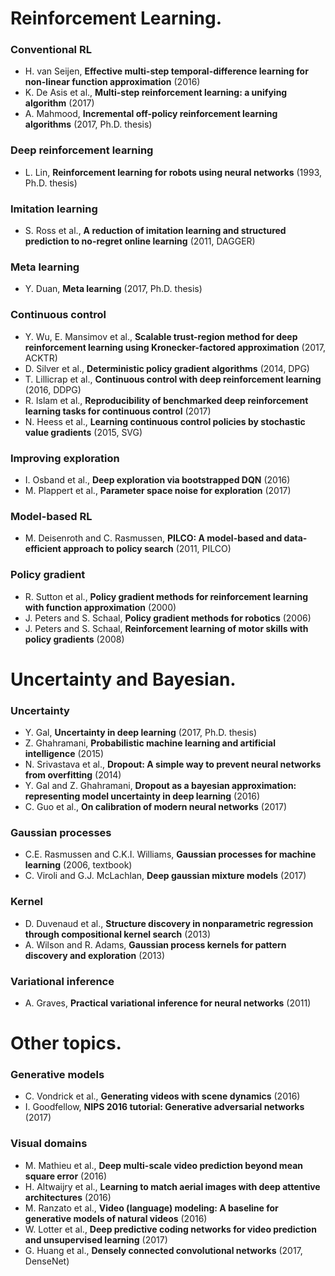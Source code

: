 # Reinforcement Learning.

### Conventional RL
- H. van Seijen, __Effective multi-step temporal-difference learning for non-linear function approximation__ (2016)
- K. De Asis et al., __Multi-step reinforcement learning: a unifying algorithm__ (2017)
- A. Mahmood, __Incremental off-policy reinforcement learning algorithms__ (2017, Ph.D. thesis)

### Deep reinforcement learning
- L. Lin, __Reinforcement learning for robots using neural networks__ (1993, Ph.D. thesis)

### Imitation learning
- S. Ross et al., __A reduction of imitation learning and structured prediction to no-regret online learning__ (2011, DAGGER)

### Meta learning
- Y. Duan, __Meta learning__ (2017, Ph.D. thesis)

### Continuous control
- Y. Wu, E. Mansimov et al., __Scalable trust-region method for deep reinforcement learning using Kronecker-factored approximation__ (2017, ACKTR)
- D. Silver et al., __Deterministic policy gradient algorithms__ (2014, DPG)
- T. Lillicrap et al., __Continuous control with deep reinforcement learning__ (2016, DDPG)
- R. Islam et al., __Reproducibility of benchmarked deep reinforcement learning tasks for continuous control__ (2017)
- N. Heess et al., __Learning continuous control policies by stochastic value gradients__ (2015, SVG)

### Improving exploration
- I. Osband et al., __Deep exploration via bootstrapped DQN__ (2016)
- M. Plappert et al., __Parameter space noise for exploration__ (2017)

### Model-based RL
- M. Deisenroth and C. Rasmussen, __PILCO: A model-based and data-efficient approach to policy search__ (2011, PILCO)

### Policy gradient
- R. Sutton et al., __Policy gradient methods for reinforcement learning with function approximation__ (2000)
- J. Peters and S. Schaal, __Policy gradient methods for robotics__ (2006)
- J. Peters and S. Schaal, __Reinforcement learning of motor skills with policy gradients__ (2008)


# Uncertainty and Bayesian.

### Uncertainty
- Y. Gal, __Uncertainty in deep learning__ (2017, Ph.D. thesis)
- Z. Ghahramani, __Probabilistic machine learning and artificial intelligence__ (2015)
- N. Srivastava et al., __Dropout: A simple way to prevent neural networks from overfitting__ (2014)
- Y. Gal and Z. Ghahramani, __Dropout as a bayesian approximation: representing model uncertainty in deep learning__ (2016)
- C. Guo et al., __On calibration of modern neural networks__ (2017)

### Gaussian processes
- C.E. Rasmussen and C.K.I. Williams, __Gaussian processes for machine learning__ (2006, textbook)
- C. Viroli and G.J. McLachlan, __Deep gaussian mixture models__ (2017)

### Kernel
- D. Duvenaud et al., __Structure discovery in nonparametric regression through compositional kernel search__ (2013)
- A. Wilson and R. Adams, __Gaussian process kernels for pattern discovery and exploration__ (2013)

### Variational inference
- A. Graves, __Practical variational inference for neural networks__ (2011)


# Other topics.

### Generative models
- C. Vondrick et al., __Generating videos with scene dynamics__ (2016)
- I. Goodfellow, __NIPS 2016 tutorial: Generative adversarial networks__ (2017)

### Visual domains
- M. Mathieu et al., __Deep multi-scale video prediction beyond mean square error__ (2016)
- H. Altwaijry et al., __Learning to match aerial images with deep attentive architectures__ (2016)
- M. Ranzato et al., __Video (language) modeling: A baseline for generative models of natural videos__ (2016)
- W. Lotter et al., __Deep predictive coding networks for video prediction and unsupervised learning__ (2017)
- G. Huang et al., __Densely connected convolutional networks__ (2017, DenseNet)
